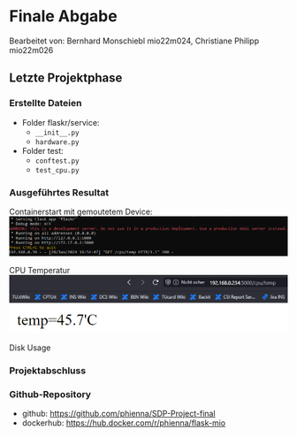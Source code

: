 # Finale Abgabe

Bearbeitet von: Bernhard Monschiebl mio22m024, Christiane Philipp mio22m026

## Letzte Projektphase

### Erstellte Dateien

* Folder flaskr/service:
  * `__init__.py`
  * `hardware.py`
* Folder test:
  * `conftest.py`
  * `test_cpu.py`

### Ausgeführtes Resultat

Containerstart mit gemoutetem Device:
![Alt text](image.png)

CPU Temperatur
![Alt text](<2024-01-28 17_59_56-192.168.0.234_5000_cpu_temp - Vivaldi.png>)

Disk Usage

### Projektabschluss

### Github-Repository

* github: <https://github.com/phienna/SDP-Project-final>
* dockerhub: <https://hub.docker.com/r/phienna/flask-mio>
